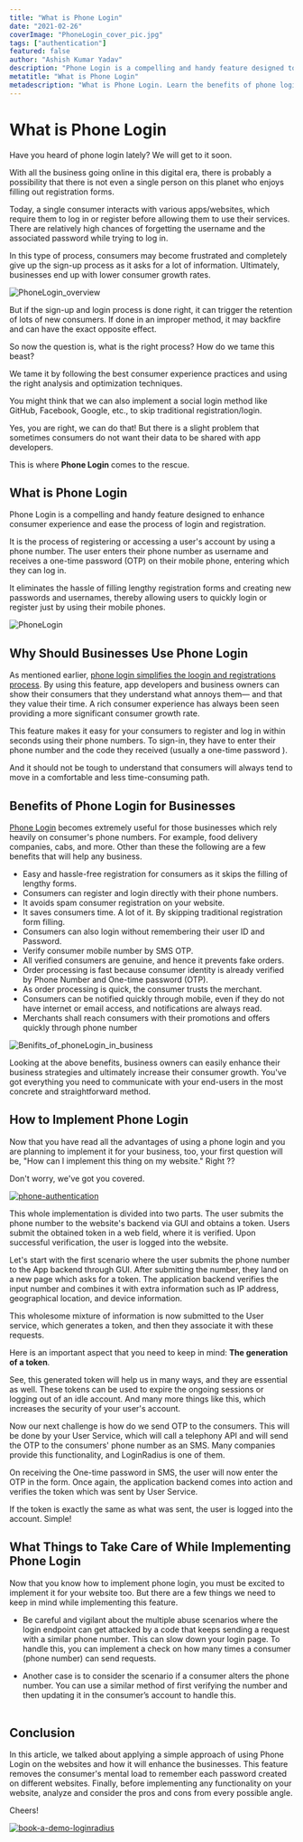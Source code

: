 ```yaml
---
title: "What is Phone Login"
date: "2021-02-26"
coverImage: "PhoneLogin_cover_pic.jpg"
tags: ["authentication"]
featured: false
author: "Ashish Kumar Yadav"
description: "Phone Login is a compelling and handy feature designed to enhance consumer experience and ease the process of login and registration. It eliminates the hassle of filling lengthy registration forms and creating new passwords and usernames, thereby allowing consumers to quickly login or register just by using their mobile phones."
metatitle: "What is Phone Login"
metadescription: "What is Phone Login. Learn the benefits of phone login for businesses and how to implement it on your website and what things to take care of while implementing."
---
```


# What is Phone Login

Have you heard of phone login lately? We will get to it soon. 

With all the business going online in this digital era, there is probably a possibility that there is not even a single person on this planet who enjoys filling out registration forms. 

Today, a single consumer interacts with various apps/websites, which require them to log in or register before allowing them to use their services. There are relatively high chances of forgetting the username and the associated password while trying to log in.

In this type of process, consumers may become frustrated and completely give up the sign-up process as it asks for a lot of information. Ultimately, businesses end up with lower consumer growth rates.

![PhoneLogin_overview](PhoneLogin_overview.jpg)

But if the sign-up and login process is done right, it can trigger the retention of lots of new consumers. If done in an improper method, it may backfire and can have the exact opposite effect. 

So now the question is, what is the right process? How do we tame this beast? 

We tame it by following the best consumer experience practices and using the right analysis and optimization techniques.

You might think that we can also implement a social login method like GitHub, Facebook, Google, etc., to skip traditional registration/login. 

Yes, you are right, we can do that! But there is a slight problem that sometimes consumers do not want their data to be shared with app developers. 

This is where **Phone Login** comes to the rescue.

## What is Phone Login

Phone Login is a compelling and handy feature designed to enhance consumer experience and ease the process of login and registration.

It is the process of registering or accessing a user's account by using a phone number. The user enters their phone number as username and receives a one-time password (OTP) on their mobile phone, entering which they can log in.

It eliminates the hassle of filling lengthy registration forms and creating new passwords and usernames, thereby allowing users to quickly login or register just by using their mobile phones.

![PhoneLogin](PhoneLogin.jpg)

## Why Should Businesses Use Phone Login

As mentioned earlier, [phone login simplifies the loogin and registrations process](https://www.loginradius.com/resource/loginradius-ciam-phone-authentication/). By using this feature, app developers and business owners can show their consumers that they understand what annoys them— and that they value their time. A rich consumer experience has always been seen providing a more significant consumer growth rate.

This feature makes it easy for your consumers to register and log in within seconds using their phone numbers. To sign-in, they have to enter their phone number and the code they received (usually a one-time password ). 

And it should not be tough to understand that consumers will always tend to move in a comfortable and less time-consuming path.

## Benefits of Phone Login for Businesses

[Phone Login](https://www.loginradius.com/phone-login/) becomes extremely useful for those businesses which rely heavily on consumer's phone numbers. For example, food delivery companies, cabs, and more. Other than these the following are a few benefits that will help any business.

- Easy and hassle-free registration for consumers as it skips the filling of lengthy forms.
- Consumers can register and login directly with their phone numbers.
- It avoids spam consumer registration on your website.
- It saves consumers time. A lot of it. By skipping traditional registration form filling.
- Consumers can also login without remembering their user ID and Password.
- Verify consumer mobile number by SMS OTP.
- All verified consumers are genuine, and hence it prevents fake orders.
- Order processing is fast because consumer identity is already verified by Phone Number and One-time password (OTP).
- As order processing is quick, the consumer trusts the merchant.
- Consumers can be notified quickly through mobile, even if they do not have internet or email access, and notifications are always read.
- Merchants shall reach consumers with their promotions and offers quickly through phone number

![Benifits_of_phoneLogin_in_business](Benifits_of_phoneLogin_in_business.jpg)

Looking at the above benefits, business owners can easily enhance their business strategies and ultimately increase their consumer growth. You've got everything you need to communicate with your end-users in the most concrete and straightforward method.

## How to Implement Phone Login

Now that you have read all the advantages of using a phone login and you are planning to implement it for your business, too, your first question will be, "How can I implement this thing on my website." Right ??

Don't worry, we've got you covered.

[![phone-authentication](phone-authentication.png)](https://www.loginradius.com/resource/loginradius-ciam-phone-authentication/)
 
This whole implementation is divided into two parts. 
The user submits the phone number to the website's backend via GUI and obtains a token.
Users submit the obtained token in a web field, where it is verified. Upon successful verification, the user is logged into the website.

Let's start with the first scenario where the user submits the phone number to the App backend through GUI. After submitting the number, they land on a new page which asks for a token. The application backend verifies the input number and combines it with extra information such as IP address, geographical location, and device information.

This wholesome mixture of information is now submitted to the User service, which generates a token, and then they associate it with these requests. 

Here is an important aspect that you need to keep in mind: **The generation of a token**.

See, this generated token will help us in many ways, and they are essential as well. These tokens can be used to expire the ongoing sessions or logging out of an idle account. And many more things like this, which increases the security of your user's account.

Now our next challenge is how do we send OTP to the consumers. This will be done by your User Service, which will call a telephony API and will send the OTP to the consumers' phone number as an SMS. Many companies provide this functionality, and LoginRadius is one of them.

On receiving the One-time password in SMS, the user will now enter the OTP in the form. Once again, the application backend comes into action and verifies the token which was sent by User Service.

If the token is exactly the same as what was sent, the user is logged into the account. Simple!

## What Things to Take Care of While Implementing Phone Login

Now that you know how to implement phone login, you must be excited to implement it for your website too. But there are a few things we need to keep in mind while implementing this feature.

- Be careful and vigilant about the multiple abuse scenarios where the login endpoint can get attacked by a code that keeps sending a request with a similar phone number. This can slow down your login page. To handle this, you can implement a check on how many times a consumer (phone number) can send requests.

- Another case is to consider the scenario if a consumer alters the phone number. You can use a similar method of first verifying the number and then updating it in the consumer’s account to handle this.
<br /><br />

## Conclusion

In this article, we talked about applying a simple approach of using Phone Login on the websites and how it will enhance the businesses. This feature removes the consumer's mental load to remember each password created on different websites. Finally, before implementing any functionality on your website, analyze and consider the pros and cons from every possible angle. 

Cheers!

[![book-a-demo-loginradius](../../assets/book-a-demo-loginradius.png)](https://www.loginradius.com/book-a-demo/)